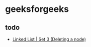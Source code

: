 # geeksforgeeks

## todo
* [Linked List | Set 3 (Deleting a node)](https://www.geeksforgeeks.org/linked-list-set-3-deleting-node/)